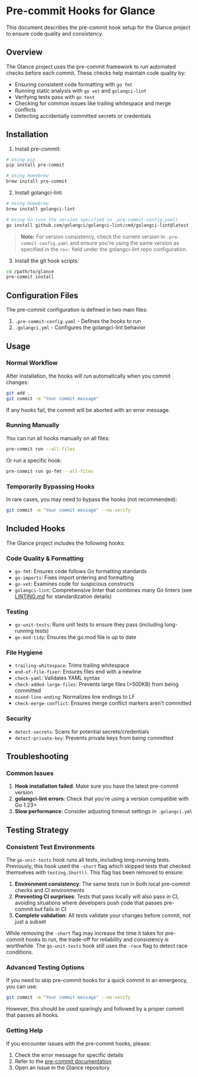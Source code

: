 # Pre-commit Hooks for Glance

This document describes the pre-commit hook setup for the Glance project to ensure code quality and consistency.

## Overview

The Glance project uses the pre-commit framework to run automated checks before each commit. These checks help maintain code quality by:

- Ensuring consistent code formatting with `go fmt`
- Running static analysis with `go vet` and `golangci-lint`
- Verifying tests pass with `go test`
- Checking for common issues like trailing whitespace and merge conflicts
- Detecting accidentally committed secrets or credentials

## Installation

1. Install pre-commit:

```bash
# Using pip
pip install pre-commit

# Using Homebrew
brew install pre-commit
```

2. Install golangci-lint:

```bash
# Using Homebrew
brew install golangci-lint

# Using Go (use the version specified in .pre-commit-config.yaml)
go install github.com/golangci/golangci-lint/cmd/golangci-lint@latest
```

> **Note:** For version consistency, check the current version in `.pre-commit-config.yaml`
> and ensure you're using the same version as specified in the `rev:` field under the
> golangci-lint repo configuration.

3. Install the git hook scripts:

```bash
cd /path/to/glance
pre-commit install
```

## Configuration Files

The pre-commit configuration is defined in two main files:

1. `.pre-commit-config.yaml` - Defines the hooks to run
2. `.golangci.yml` - Configures the golangci-lint behavior

## Usage

### Normal Workflow

After installation, the hooks will run automatically when you commit changes:

```bash
git add .
git commit -m "Your commit message"
```

If any hooks fail, the commit will be aborted with an error message.

### Running Manually

You can run all hooks manually on all files:

```bash
pre-commit run --all-files
```

Or run a specific hook:

```bash
pre-commit run go-fmt --all-files
```

### Temporarily Bypassing Hooks

In rare cases, you may need to bypass the hooks (not recommended):

```bash
git commit -m "Your commit message" --no-verify
```

## Included Hooks

The Glance project includes the following hooks:

### Code Quality & Formatting
- `go-fmt`: Ensures code follows Go formatting standards
- `go-imports`: Fixes import ordering and formatting
- `go-vet`: Examines code for suspicious constructs
- `golangci-lint`: Comprehensive linter that combines many Go linters (see [LINTING.md](LINTING.md) for standardization details)

### Testing
- `go-unit-tests`: Runs unit tests to ensure they pass (including long-running tests)
- `go-mod-tidy`: Ensures the go.mod file is up to date

### File Hygiene
- `trailing-whitespace`: Trims trailing whitespace
- `end-of-file-fixer`: Ensures files end with a newline
- `check-yaml`: Validates YAML syntax
- `check-added-large-files`: Prevents large files (>500KB) from being committed
- `mixed-line-ending`: Normalizes line endings to LF
- `check-merge-conflict`: Ensures merge conflict markers aren't committed

### Security
- `detect-secrets`: Scans for potential secrets/credentials
- `detect-private-key`: Prevents private keys from being committed

## Troubleshooting

### Common Issues

1. **Hook installation failed**: Make sure you have the latest pre-commit version
2. **golangci-lint errors**: Check that you're using a version compatible with Go 1.23+
3. **Slow performance**: Consider adjusting timeout settings in `.golangci.yml`

## Testing Strategy

### Consistent Test Environments

The `go-unit-tests` hook runs all tests, including long-running tests. Previously, this hook used the `-short` flag which skipped tests that checked themselves with `testing.Short()`. This flag has been removed to ensure:

1. **Environment consistency**: The same tests run in both local pre-commit checks and CI environments
2. **Preventing CI surprises**: Tests that pass locally will also pass in CI, avoiding situations where developers push code that passes pre-commit but fails in CI
3. **Complete validation**: All tests validate your changes before commit, not just a subset

While removing the `-short` flag may increase the time it takes for pre-commit hooks to run, the trade-off for reliability and consistency is worthwhile. The `go-unit-tests` hook still uses the `-race` flag to detect race conditions.

### Advanced Testing Options

If you need to skip pre-commit hooks for a quick commit in an emergency, you can use:

```bash
git commit -m "Your commit message" --no-verify
```

However, this should be used sparingly and followed by a proper commit that passes all hooks.

### Getting Help

If you encounter issues with the pre-commit hooks, please:

1. Check the error message for specific details
2. Refer to the [pre-commit documentation](https://pre-commit.com/)
3. Open an issue in the Glance repository
